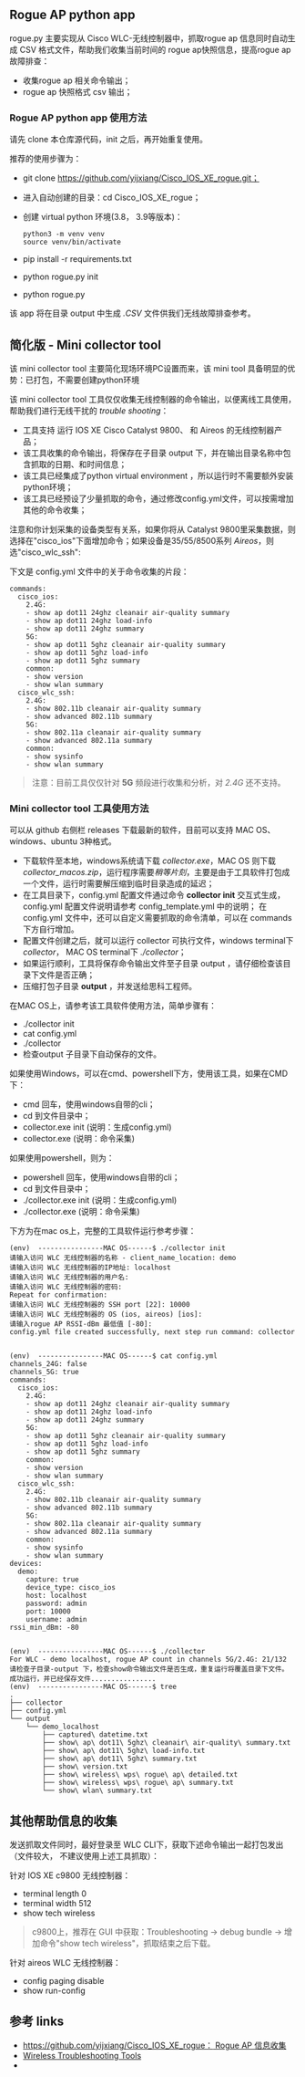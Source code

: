 
## Rogue AP python app

rogue.py 主要实现从 Cisco WLC-无线控制器中，抓取rogue ap 信息同时自动生成 CSV 格式文件，帮助我们收集当前时间的 rogue ap快照信息，提高rogue ap 故障排查：
- 收集rogue ap 相关命令输出；
- rogue ap 快照格式 csv 输出；


### Rogue AP python app 使用方法

请先 clone 本仓库源代码，init 之后，再开始重复使用。

推荐的使用步骤为：
- git clone https://github.com/yijxiang/Cisco_IOS_XE_rogue.git；
- 进入自动创建的目录：cd Cisco_IOS_XE_rogue；
- 创建 virtual python 环境(3.8， 3.9等版本)：
  ```
  python3 -m venv venv
  source venv/bin/activate
  ```
  
- pip install -r requirements.txt
- python rogue.py init
- python rogue.py

该 app 将在目录 output 中生成 *.CSV* 文件供我们无线故障排查参考。


## 简化版 - Mini collector tool 

该 mini collector tool 主要简化现场环境PC设置而来，该 mini tool 具备明显的优势：已打包，不需要创建python环境

该 mini collector tool 工具仅仅收集无线控制器的命令输出，以便离线工具使用，帮助我们进行无线干扰的 *trouble shooting*：
- 工具支持 运行 IOS XE Cisco Catalyst 9800、 和 Aireos 的无线控制器产品； 
- 该工具收集的命令输出，将保存在子目录 output 下，并在输出目录名称中包含抓取的日期、和时间信息； 
- 该工具已经集成了python virtual environment ，所以运行时不需要额外安装python环境；
- 该工具已经预设了少量抓取的命令，通过修改config.yml文件，可以按需增加其他的命令收集；

注意和你计划采集的设备类型有关系，如果你将从 Catalyst 9800里采集数据，则选择在"cisco_ios"下面增加命令；如果设备是35/55/8500系列 *Aireos*，则选"cisco_wlc_ssh":

下文是 config.yml 文件中的关于命令收集的片段：
```
commands:
  cisco_ios:
    2.4G:
    - show ap dot11 24ghz cleanair air-quality summary
    - show ap dot11 24ghz load-info
    - show ap dot11 24ghz summary
    5G:
    - show ap dot11 5ghz cleanair air-quality summary
    - show ap dot11 5ghz load-info
    - show ap dot11 5ghz summary
    common:
    - show version
    - show wlan summary
  cisco_wlc_ssh:
    2.4G:
    - show 802.11b cleanair air-quality summary
    - show advanced 802.11b summary
    5G:
    - show 802.11a cleanair air-quality summary
    - show advanced 802.11a summary
    common:
    - show sysinfo
    - show wlan summary
```

> 注意：目前工具仅仅针对 **5G** 频段进行收集和分析，对 *2.4G* 还不支持。

### Mini collector tool 工具使用方法

可以从 github 右侧栏 releases 下载最新的软件，目前可以支持 MAC OS、windows、ubuntu 3种格式。
- 下载软件至本地，windows系统请下载 *collector.exe*，MAC OS 则下载 *collector_macos.zip*，运行程序需要*稍等片刻*，主要是由于工具软件打包成一个文件，运行时需要解压缩到临时目录造成的延迟；
- 在工具目录下，config.yml 配置文件通过命令 **collector init** 交互式生成，config.yml 配置文件说明请参考 config_template.yml 中的说明；
    在 config.yml 文件中，还可以自定义需要抓取的命令清单，可以在 commands 下方自行增加。
- 配置文件创建之后，就可以运行 collector 可执行文件，windows terminal下 *collector*， MAC OS terminal下 *./collector*；
- 如果运行顺利，工具将保存命令输出文件至子目录 output ，请仔细检查该目录下文件是否正确；
- 压缩打包子目录 **output** ，并发送给思科工程师。


在MAC OS上，请参考该工具软件使用方法，简单步骤有：
- ./collector init
- cat config.yml
- ./collector 
- 检查output 子目录下自动保存的文件。


如果使用Windows，可以在cmd、powershell下方，使用该工具，如果在CMD下：
- cmd 回车，使用windows自带的cli；
- cd 到文件目录中；
- collector.exe init    (说明：生成config.yml)
- collector.exe         (说明：命令采集)


如果使用powershell，则为：
- powershell 回车，使用windows自带的cli；
- cd 到文件目录中；
- ./collector.exe init   (说明：生成config.yml)
- ./collector.exe        (说明：命令采集)


下方为在mac os上，完整的工具软件运行参考步骤：
```
(env)  ----------------MAC OS------$ ./collector init
请输入访问 WLC 无线控制器的名称 - client_name_location: demo
请输入访问 WLC 无线控制器的IP地址: localhost
请输入访问 WLC 无线控制器的用户名: 
请输入访问 WLC 无线控制器的密码: 
Repeat for confirmation: 
请输入访问 WLC 无线控制器的 SSH port [22]: 10000
请输入访问 WLC 无线控制器的 OS (ios, aireos) [ios]: 
请输入rogue AP RSSI-dBm 最低值 [-80]: 
config.yml file created successfully, next step run command: collector


(env)  ----------------MAC OS------$ cat config.yml 
channels_24G: false
channels_5G: true
commands:
  cisco_ios:
    2.4G:
    - show ap dot11 24ghz cleanair air-quality summary
    - show ap dot11 24ghz load-info
    - show ap dot11 24ghz summary
    5G:
    - show ap dot11 5ghz cleanair air-quality summary
    - show ap dot11 5ghz load-info
    - show ap dot11 5ghz summary
    common:
    - show version
    - show wlan summary
  cisco_wlc_ssh:
    2.4G:
    - show 802.11b cleanair air-quality summary
    - show advanced 802.11b summary
    5G:
    - show 802.11a cleanair air-quality summary
    - show advanced 802.11a summary
    common:
    - show sysinfo
    - show wlan summary
devices:
  demo:
    capture: true
    device_type: cisco_ios
    host: localhost
    password: admin
    port: 10000
    username: admin
rssi_min_dBm: -80


(env)  ----------------MAC OS------$ ./collector 
For WLC - demo localhost, rogue AP count in channels 5G/2.4G: 21/132
请检查子目录-output 下，检查show命令输出文件是否生成，重复运行将覆盖目录下文件。
成功运行，并已经保存文件................
(env)  ----------------MAC OS------$ tree
.
├── collector
├── config.yml
└── output
    └── demo_localhost
        ├── captured\ datetime.txt
        ├── show\ ap\ dot11\ 5ghz\ cleanair\ air-quality\ summary.txt
        ├── show\ ap\ dot11\ 5ghz\ load-info.txt
        ├── show\ ap\ dot11\ 5ghz\ summary.txt
        ├── show\ version.txt
        ├── show\ wireless\ wps\ rogue\ ap\ detailed.txt
        ├── show\ wireless\ wps\ rogue\ ap\ summary.txt
        └── show\ wlan\ summary.txt
```

##  其他帮助信息的收集

发送抓取文件同时，最好登录至 WLC CLI下，获取下述命令输出一起打包发出（文件较大，
不建议使用上述工具抓取）：

针对 IOS XE c9800 无线控制器：

- terminal length 0
- terminal width 512
- show tech wireless

> c9800上，推荐在 GUI 中获取：Troubleshooting -> debug bundle -> 增加命令"show tech wireless"，抓取结束之后下载。

针对 aireos WLC 无线控制器：

- config paging disable
- show run-config


## 参考 links

- [ https://github.com/yijxiang/Cisco_IOS_XE_rogue： Rogue AP 信息收集](https://github.com/yijxiang/Cisco_IOS_XE_rogue/releases)
- [ Wireless Troubleshooting Tools ](https://developer.cisco.com/docs/wireless-troubleshooting-tools/#!wireless-troubleshooting-tools/wireless-troubleshooting-tools)
- 
